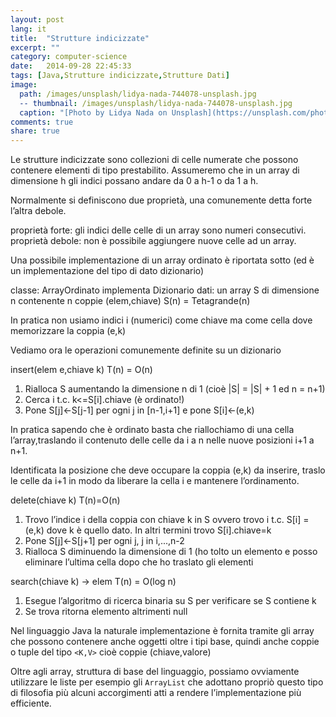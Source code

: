 ```yaml
---
layout: post
lang: it
title:  "Strutture indicizzate"
excerpt: ""
category: computer-science
date:   2014-09-28 22:45:33
tags: [Java,Strutture indicizzate,Strutture Dati]
image:
  path: /images/unsplash/lidya-nada-744078-unsplash.jpg
  -- thumbnail: /images/unsplash/lidya-nada-744078-unsplash.jpg
  caption: "[Photo by Lidya Nada on Unsplash](https://unsplash.com/photos/BnzqQwerUOY?utm_source=unsplash&utm_medium=referralutm_content=creditCopyText)"
comments: true
share: true
---
```


Le strutture indicizzate sono collezioni di celle numerate che possono contenere elementi di tipo prestabilito. Assumeremo che in un array di dimensione h gli indici possano andare da 0 a h-1 o da 1 a h.

Normalmente si definiscono due proprietà, una comunemente detta forte l’altra debole.

proprietà forte: gli indici delle celle di un array sono numeri consecutivi.
proprietà debole: non è possibile aggiungere nuove celle ad un array.

Una possibile implementazione di un array ordinato è riportata sotto (ed è un implementazione del tipo di dato dizionario)

classe: ArrayOrdinato implementa Dizionario
dati: un array S di dimensione n contenente n coppie (elem,chiave) S(n) = Tetagrande(n)

In pratica non usiamo indici i (numerici) come  chiave ma come cella dove memorizzare la coppia (e,k)

Vediamo ora le operazioni comunemente definite su un dizionario

insert(elem e,chiave k) T(n) = O(n)

1. Rialloca S aumentando la dimensione n di 1 (cioè |S| = |S| + 1 ed n = n+1)
2. Cerca i t.c. k<=S[i].chiave (è ordinato!)
3. Pone S[j]<-S[j-1] per ogni j in [n-1,i+1] e pone S[i]<-(e,k)

In pratica sapendo che è ordinato basta che riallochiamo di una cella l’array,traslando il contenuto delle celle da i a n nelle nuove posizioni i+1 a n+1.


Identificata la posizione che deve occupare la coppia (e,k) da inserire, traslo le celle da i+1 in modo da liberare la cella i e mantenere l’ordinamento.

delete(chiave k) T(n)=O(n)

1. Trovo l’indice i della coppia con chiave k in S ovvero trovo i t.c. S[i] = (e,k) dove k è quello dato. In altri termini trovo S[i].chiave=k
2. Pone S[j]<-S[j+1] per ogni j, j in i,...,n-2
3. Rialloca S diminuendo la dimensione di 1 (ho tolto un elemento e posso eliminare l’ultima cella dopo che ho traslato gli elementi

search(chiave k) -> elem T(n) = O(log n)

1. Esegue l’algoritmo di ricerca binaria su S per verificare se S contiene k
2. Se trova ritorna elemento altrimenti null

Nel linguaggio Java la naturale implementazione è fornita tramite gli array che possono contenere anche oggetti oltre i tipi base, quindi anche coppie o tuple del tipo `<K,V>` cioè coppie (chiave,valore)

Oltre agli array, struttura di base del linguaggio, possiamo ovviamente utilizzare le liste per esempio gli `ArrayList` che adottano propriò questo tipo di filosofia più alcuni accorgimenti atti a rendere l’implementazione più efficiente.
